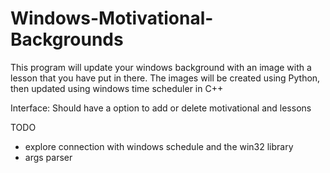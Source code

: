 # Windows-Motivational-Backgrounds
This program will update your windows background with an image with a lesson that you have put in there. The images will be created using Python, then updated using windows time scheduler in C++


Interface:
Should have a option to add or delete motivational and lessons

TODO
 - explore connection with windows schedule and the win32 library
 - args parser

